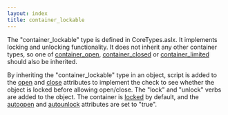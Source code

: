 ```yaml
---
layout: index
title: container_lockable
---
```


The "container\_lockable" type is defined in CoreTypes.aslx. It implements locking and unlocking functionality. It does not inherit any other container types, so one of [container\_open](container_open.html), [container\_closed](container_closed.html) or [container\_limited](container_limited.html) should also be inherited.

By inheriting the "container\_lockable" type in an object, script is added to the [open](open.html) and [close](close.html) attributes to implement the check to see whether the object is locked before allowing open/close. The "lock" and "unlock" verbs are added to the object. The container is [locked](locked.html) by default, and the [autoopen](autoopen.html) and [autounlock](autounlock.html) attributes are set to "true".
